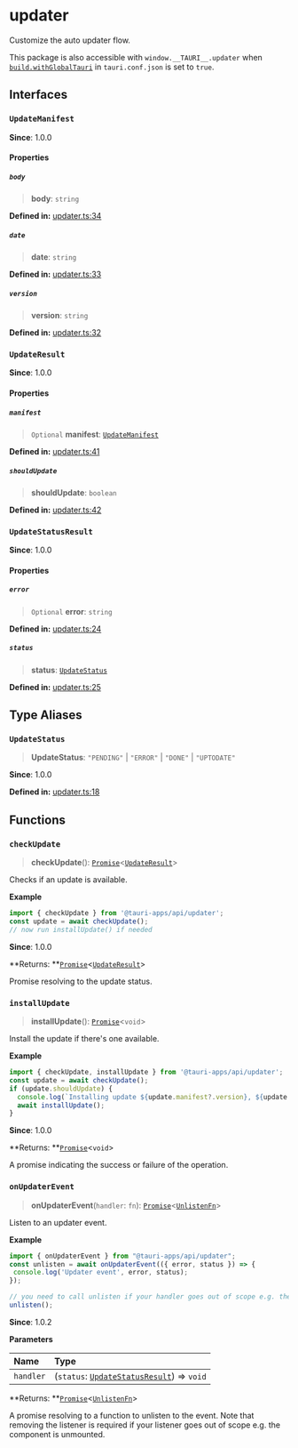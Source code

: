 # updater

Customize the auto updater flow.

This package is also accessible with `window.__TAURI__.updater` when [`build.withGlobalTauri`](https://tauri.app/v1/api/config/#buildconfig.withglobaltauri) in `tauri.conf.json` is set to `true`.

## Interfaces

### `UpdateManifest`

**Since**: 1.0.0

#### Properties

##### `body`

> **body**: `string`

**Defined in:** [updater.ts:34](https://github.com/tauri-apps/tauri/blob/75a0c79/tooling/api/src/updater.ts#L34)

##### `date`

> **date**: `string`

**Defined in:** [updater.ts:33](https://github.com/tauri-apps/tauri/blob/75a0c79/tooling/api/src/updater.ts#L33)

##### `version`

> **version**: `string`

**Defined in:** [updater.ts:32](https://github.com/tauri-apps/tauri/blob/75a0c79/tooling/api/src/updater.ts#L32)

### `UpdateResult`

**Since**: 1.0.0

#### Properties

##### `manifest`

> `Optional` **manifest**: [`UpdateManifest`](updater.md#updatemanifest)

**Defined in:** [updater.ts:41](https://github.com/tauri-apps/tauri/blob/75a0c79/tooling/api/src/updater.ts#L41)

##### `shouldUpdate`

> **shouldUpdate**: `boolean`

**Defined in:** [updater.ts:42](https://github.com/tauri-apps/tauri/blob/75a0c79/tooling/api/src/updater.ts#L42)

### `UpdateStatusResult`

**Since**: 1.0.0

#### Properties

##### `error`

> `Optional` **error**: `string`

**Defined in:** [updater.ts:24](https://github.com/tauri-apps/tauri/blob/75a0c79/tooling/api/src/updater.ts#L24)

##### `status`

> **status**: [`UpdateStatus`](updater.md#updatestatus)

**Defined in:** [updater.ts:25](https://github.com/tauri-apps/tauri/blob/75a0c79/tooling/api/src/updater.ts#L25)

## Type Aliases

### `UpdateStatus`

> **UpdateStatus**: `"PENDING"` \| `"ERROR"` \| `"DONE"` \| `"UPTODATE"`

**Since**: 1.0.0

**Defined in:** [updater.ts:18](https://github.com/tauri-apps/tauri/blob/75a0c79/tooling/api/src/updater.ts#L18)

## Functions

### `checkUpdate`

> **checkUpdate**(): [`Promise`](https://developer.mozilla.org/en-US/docs/Web/JavaScript/Reference/Global_Objects/Promise)<[`UpdateResult`](updater.md#updateresult)\>

Checks if an update is available.

**Example**

```typescript
import { checkUpdate } from '@tauri-apps/api/updater';
const update = await checkUpdate();
// now run installUpdate() if needed
```

**Since**: 1.0.0

**Returns: **[`Promise`](https://developer.mozilla.org/en-US/docs/Web/JavaScript/Reference/Global_Objects/Promise)<[`UpdateResult`](updater.md#updateresult)\>

Promise resolving to the update status.

### `installUpdate`

> **installUpdate**(): [`Promise`](https://developer.mozilla.org/en-US/docs/Web/JavaScript/Reference/Global_Objects/Promise)<`void`\>

Install the update if there's one available.

**Example**

```typescript
import { checkUpdate, installUpdate } from '@tauri-apps/api/updater';
const update = await checkUpdate();
if (update.shouldUpdate) {
  console.log(`Installing update ${update.manifest?.version}, ${update.manifest?.date}, ${update.manifest.body}`);
  await installUpdate();
}
```

**Since**: 1.0.0

**Returns: **[`Promise`](https://developer.mozilla.org/en-US/docs/Web/JavaScript/Reference/Global_Objects/Promise)<`void`\>

A promise indicating the success or failure of the operation.

### `onUpdaterEvent`

> **onUpdaterEvent**(`handler`: `fn`): [`Promise`](https://developer.mozilla.org/en-US/docs/Web/JavaScript/Reference/Global_Objects/Promise)<[`UnlistenFn`](event.md#unlistenfn)\>

Listen to an updater event.

**Example**

```typescript
import { onUpdaterEvent } from "@tauri-apps/api/updater";
const unlisten = await onUpdaterEvent(({ error, status }) => {
 console.log('Updater event', error, status);
});

// you need to call unlisten if your handler goes out of scope e.g. the component is unmounted
unlisten();
```

**Since**: 1.0.2

**Parameters**

| Name      | Type                                                                        |
|:--------- |:--------------------------------------------------------------------------- |
| `handler` | (`status`: [`UpdateStatusResult`](updater.md#updatestatusresult)) => `void` |

**Returns: **[`Promise`](https://developer.mozilla.org/en-US/docs/Web/JavaScript/Reference/Global_Objects/Promise)<[`UnlistenFn`](event.md#unlistenfn)\>

A promise resolving to a function to unlisten to the event. Note that removing the listener is required if your listener goes out of scope e.g. the component is unmounted.

